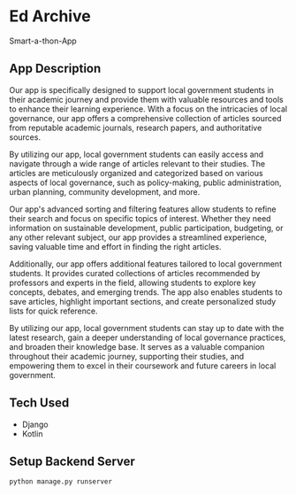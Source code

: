 # Ed Archive
Smart-a-thon-App

## App Description

Our app is specifically designed to support local government students in their academic journey and provide them with valuable resources and tools to enhance their learning experience. With a focus on the intricacies of local governance, our app offers a comprehensive collection of articles sourced from reputable academic journals, research papers, and authoritative sources.

By utilizing our app, local government students can easily access and navigate through a wide range of articles relevant to their studies. The articles are meticulously organized and categorized based on various aspects of local governance, such as policy-making, public administration, urban planning, community development, and more.

Our app's advanced sorting and filtering features allow students to refine their search and focus on specific topics of interest. Whether they need information on sustainable development, public participation, budgeting, or any other relevant subject, our app provides a streamlined experience, saving valuable time and effort in finding the right articles.

Additionally, our app offers additional features tailored to local government students. It provides curated collections of articles recommended by professors and experts in the field, allowing students to explore key concepts, debates, and emerging trends. The app also enables students to save articles, highlight important sections, and create personalized study lists for quick reference.

By utilizing our app, local government students can stay up to date with the latest research, gain a deeper understanding of local governance practices, and broaden their knowledge base. It serves as a valuable companion throughout their academic journey, supporting their studies, and empowering them to excel in their coursework and future careers in local government.

## Tech Used
* Django
* Kotlin

## Setup Backend Server
```python 
python manage.py runserver
```
